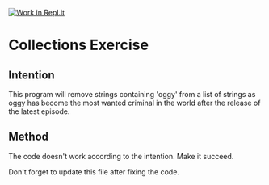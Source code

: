 [![Work in Repl.it](https://classroom.github.com/assets/work-in-replit-14baed9a392b3a25080506f3b7b6d57f295ec2978f6f33ec97e36a161684cbe9.svg)](https://classroom.github.com/online_ide?assignment_repo_id=2970252&assignment_repo_type=AssignmentRepo)
# Collections Exercise

## Intention

This program will remove strings containing 'oggy' from a list of strings as oggy has become the most wanted criminal in the world after the release of the latest episode.

## Method

The code doesn't work according to the intention. Make it succeed.

Don't forget to update this file after fixing the code.
